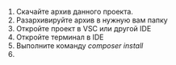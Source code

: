 1. Скачайте архив данного проекта.
2. Разархивируйте архив в нужную вам папку
3. Откройте проект в VSC или другой IDE
4. Откройте терминал в IDE
5. Выполните команду _composer install_
6. 
